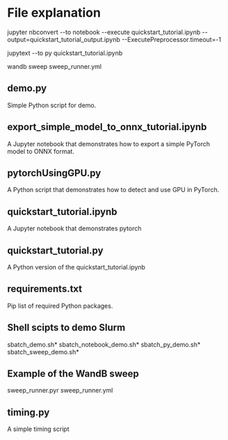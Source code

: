 # File explanation

jupyter nbconvert --to notebook --execute quickstart_tutorial.ipynb --output=quickstart_tutorial_output.ipynb --ExecutePreprocessor.timeout=-1

jupytext --to py quickstart_tutorial.ipynb

wandb sweep sweep_runner.yml

## demo.py
Simple Python script for demo.

## export_simple_model_to_onnx_tutorial.ipynb
A Jupyter notebook that demonstrates how to export a simple PyTorch model to ONNX format.

## pytorchUsingGPU.py
A Python script that demonstrates how to detect and use GPU in PyTorch.

## quickstart_tutorial.ipynb
A Jupyter notebook that demonstrates pytorch

## quickstart_tutorial.py
A Python version of the quickstart_tutorial.ipynb

## requirements.txt
Pip list of required Python packages.

## Shell scipts to demo Slurm
sbatch_demo.sh*
sbatch_notebook_demo.sh*
sbatch_py_demo.sh*
sbatch_sweep_demo.sh*

## Example of the WandB sweep
sweep_runner.pyr
sweep_runner.yml

## timing.py
A simple timing script